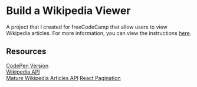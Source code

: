 # Build a Wikipedia Viewer
A project that I created for freeCodeCamp that allow users to view Wikipedia articles. For more information, you can view the instructions [here](https://www.freecodecamp.org/learn/coding-interview-prep/take-home-projects/build-a-wikipedia-viewer).

## Resources
[CodePen Version](https://codepen.io/lchap701/full/eYWOOxq)\
[Wikipedia API](https://en.wikipedia.org/w/api.php)\
[Mature Wikipedia Articles API](https://maturewikipediaarticlesapi.lchap701.repl.co/)
[React Pagination](https://academind.com/tutorials/reactjs-pagination/)
